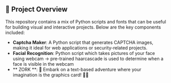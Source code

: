 ## 🚀 **Project Overview**
This repository contains a mix of Python scripts and fonts that can be useful for building visual and interactive projects. Below are the key components included:

- **Captcha Maker**: A Python script that generates CAPTCHA images, making it ideal for web applications or security-related projects.
- **Facial Recognition**: Python script which takes pictures of your face using webcam -> pre-trained haarcascade is used to determine when a face is visible in the webcam
- ** ZORK **: 🏰 Embark on a text-based adventure where your imagination is the graphics card! 📜✨
